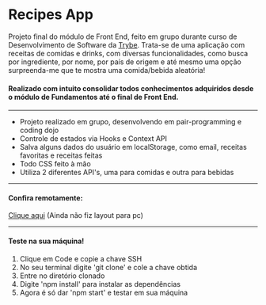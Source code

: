 <h1>Recipes App</h1>


Projeto final do módulo de Front End, feito em grupo durante curso de Desenvolvimento de Software da <a href="https://www.betrybe.com/" target="_blank" >Trybe</a>. Trata-se de uma aplicação com receitas de comidas e drinks, com diversas funcionalidades, como busca por ingrediente, por nome, por país de origem e até mesmo uma opção surpreenda-me que te mostra uma comida/bebida aleatória!

<h4>Realizado com intuito consolidar todos conhecimentos adquiridos desde o módulo de Fundamentos até o final de Front End.</h4>
<hr>
<ul>
  <li>Projeto realizado em grupo, desenvolvendo em pair-programming e coding dojo</li>
  <li>Controle de estados via Hooks e Context API</li>
  <li>Salva alguns dados do usuário em localStorage, como email, receitas favoritas e receitas feitas</li>
  <li>Todo CSS feito à mão</li>
  <li>Utiliza 2 diferentes API's, uma para comidas e outra para bebidas</li>
</ul>
<hr>
<h4>Confira remotamente:</h4> <a href="https://recipes-app-neon.vercel.app/" targe='_blank'>Clique aqui</a>
(Ainda não fiz layout para pc)
<hr>

<h4>Teste na sua máquina!</h4>
<ol>
  <li>Clique em Code e copie a chave SSH</li>
  <li>No seu terminal digite 'git clone' e cole a chave obtida</li>
  <li>Entre no diretório clonado</li>
  <li>Digite 'npm install' para instalar as dependências</li>
  <li>Agora é só dar 'npm start' e testar em sua máquina</li>
</ol>
